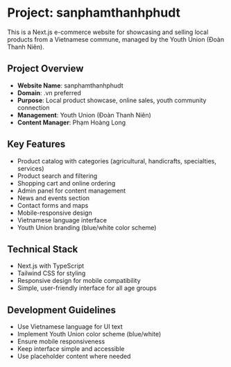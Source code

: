 <!-- Use this file to provide workspace-specific custom instructions to Copilot. For more details, visit https://code.visualstudio.com/docs/copilot/copilot-customization#_use-a-githubcopilotinstructionsmd-file -->

# Project: sanphamthanhphudt

This is a Next.js e-commerce website for showcasing and selling local products from a Vietnamese commune, managed by the Youth Union (Đoàn Thanh Niên).

## Project Overview
- **Website Name**: sanphamthanhphudt
- **Domain**: .vn preferred
- **Purpose**: Local product showcase, online sales, youth community connection
- **Management**: Youth Union (Đoàn Thanh Niên)
- **Content Manager**: Phạm Hoàng Long

## Key Features
- Product catalog with categories (agricultural, handicrafts, specialties, services)
- Product search and filtering
- Shopping cart and online ordering
- Admin panel for content management
- News and events section
- Contact forms and maps
- Mobile-responsive design
- Vietnamese language interface
- Youth Union branding (blue/white color scheme)

## Technical Stack
- Next.js with TypeScript
- Tailwind CSS for styling
- Responsive design for mobile compatibility
- Simple, user-friendly interface for all age groups

## Development Guidelines
- Use Vietnamese language for UI text
- Implement Youth Union color scheme (blue/white)
- Ensure mobile responsiveness
- Keep interface simple and accessible
- Use placeholder content where needed
